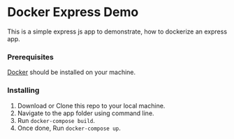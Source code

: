 # Docker Express Demo

This is a simple express js app to demonstrate, how to dockerize an express app. 

### Prerequisites

[Docker](http://docker.com/) should be installed on your machine.

### Installing

1. Download or Clone this repo to your local machine.
2. Navigate to the app folder using command line. 
3. Run `docker-compose build`.
4. Once done, Run `docker-compose up`.
